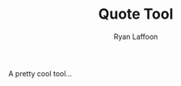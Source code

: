 ﻿---
layout: project
title: Quote Tool
author: Ryan Laffoon
url: http://www.google.com
---
A pretty cool tool...